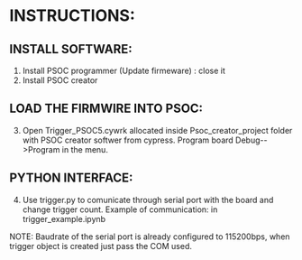 
# INSTRUCTIONS:

## INSTALL SOFTWARE:
1) Install PSOC programmer (Update firmeware) : close it
2) Install PSOC creator

## LOAD THE FIRMWIRE INTO PSOC:
3) Open Trigger_PSOC5.cywrk allocated inside Psoc_creator_project folder with PSOC creator softwer from cypress. Program board Debug-->Program in the menu.

## PYTHON INTERFACE:
4) Use trigger.py to comunicate through serial port with the board and change trigger count.
Example of communication: in trigger_example.ipynb 

NOTE: Baudrate of the serial port is already configured to 115200bps, when trigger object is created just pass the COM used.
